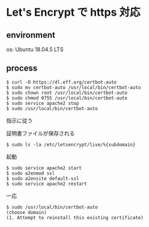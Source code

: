 # Let's Encrypt で https 対応
## environment
os: Ubuntu 18.04.5 LTS

## process
```
$ curl -O https://dl.eff.org/certbot-auto
$ sudo mv certbot-auto /usr/local/bin/certbot-auto
$ sudo chown root /usr/local/bin/certbot-auto
$ sudo chmod 0755 /usr/local/bin/certbot-auto
$ sudo service apache2 stop
$ sudo /usr/local/bin/certbot-auto
```
指示に従う

証明書ファイルが保存される
```
$ sudo ls -la /etc/letsencrypt/live/%{subdomain}
```

起動
```
$ sudo service apache2 start
$ sudo a2enmod ssl
$ sudo a2ensite default-ssl
$ sudo service apache2 restart
```

一応
```
$ sudo /usr/local/bin/certbot-auto
(choose domain)
(1. Attempt to reinstall this existing certificate)
```
